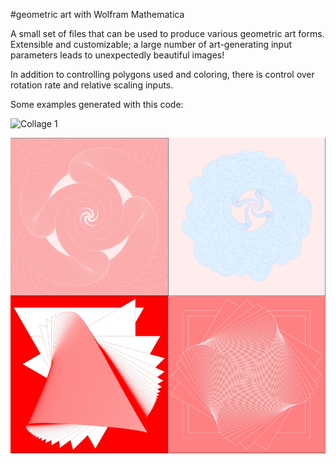 #geometric art with Wolfram Mathematica

A small set of files that can be used to produce various geometric art forms.
Extensible and customizable; a large number of art-generating input parameters leads to unexpectedly beautiful images!

In addition to controlling polygons used and coloring, there is control over rotation rate and relative scaling inputs.

Some examples generated with this code:

![Collage 1](images/collage1.png)

![Collage 2](images/collage2.png)
